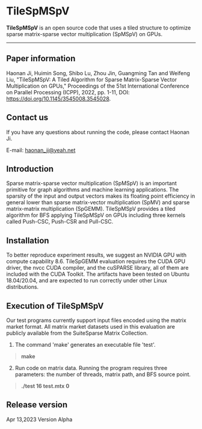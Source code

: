 # TileSpMSpV

 

**TileSpMSpV** is an open source code that uses a tiled structure to optimize sparse matrix-sparse vector multiplication (SpMSpV) on GPUs. 


-------------------
## Paper information

Haonan Ji, Huimin Song, Shibo Lu, Zhou Jin, Guangming Tan and Weifeng Liu, "TileSpMSpV: A Tiled Algorithm for Sparse Matrix-Sparse Vector Multiplication on GPUs,"  Proceedings of the 51st International Conference on Parallel Processing (ICPP), 2022, pp. 1-11, DOI: https://doi.org/10.1145/3545008.3545028.

## Contact us

If you have any questions about running the code, please contact Haonan Ji. 

E-mail: haonan_ji@yeah.net

## Introduction

Sparse matrix-sparse vector multiplication (SpMSpV) is an important primitive for graph algorithms and machine learning applications. The sparsity of the input and output vectors makes its floating point efficiency in general lower than sparse matrix-vector multiplication (SpMV) and sparse matrix-matrix multiplication (SpGEMM). TileSpMSpV provides a tiled algorithm for BFS applying TileSpMSpV on GPUs including three kernels called Push-CSC, Push-CSR and Pull-CSC.


<!-- ## Structure
README     instructions on installation
src        C source code
src/main.cu  testing code
Makefile   Makefile that does installation and testing
``` -->

## Installation

<!-- To use this code, you need to modify the Makefile with correct g++ installation path and use make for automatic installation. -->
To better reproduce experiment results, we suggest an NVIDIA GPU with compute capability 8.6. TileSpGEMM evaluation requires the CUDA GPU driver, the nvcc CUDA compiler, and the cuSPARSE library, all of them are included with the CUDA Toolkit. The artifacts have been tested on Ubuntu 18.04/20.04, and are expected to run correctly under other Linux distributions.

## Execution of TileSpMSpV
Our test programs currently support input files encoded using the matrix market format. All matrix market datasets used in this evaluation are publicly available from the SuiteSparse Matrix Collection. 

1. The command 'make' generates an executable file 'test'.
> **make**

2. Run code on matrix data. Running the program requires three parameters: the number of threads, matrix path, and BFS source point.
> **./test 16 test.mtx 0**



## Release version
Apr 13,2023 Version Alpha




 




